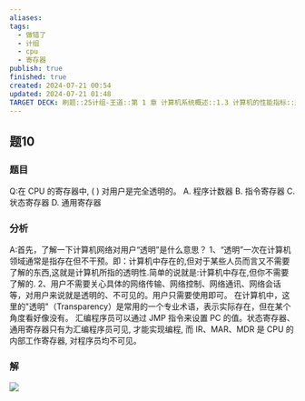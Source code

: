 ```yaml
---
aliases: 
tags:
  - 做错了
  - 计组
  - cpu
  - 寄存器
publish: true
finished: true
created: 2024-07-21 00:54
updated: 2024-07-21 01:48
TARGET DECK: 刷题::25计组-王道::第 1 章 计算机系统概述::1.3 计算机的性能指标::题10
---
```


## 题10
### 题目
Q:在 CPU 的寄存器中, ( ) 对用户是完全透明的。
A. 程序计数器 B. 指令寄存器 C. 状态寄存器 D. 通用寄存器
### 分析
A:首先，了解一下计算机网络对用户“透明”是什么意思？
1、“透明”一次在计算机领域通常是指存在但不干预。即：计算机中存在的,但对于某些人员而言又不需要了解的东西,这就是计算机所指的透明性.简单的说就是:计算机中存在,但你不需要了解的.
2、用户不需要关心具体的网络传输、网络控制、网络通讯、网络会话等，对用户来说就是透明的、不可见的。用户只需要使用即可。
在计算机中，这里的"透明"（Transparency）是常用的一个专业术语，表示实际存在，但在某个角度看好像没有。
汇编程序员可以通过 JMP 指令来设置 PC 的值。状态寄存器、通用寄存器只有为汇编程序员可见, 才能实现编程, 而 IR、MAR、MDR 是 CPU 的内部工作寄存器, 对程序员均不可见。
### 解
![](https://img.hwenyi.live/202407222010730.webp)

